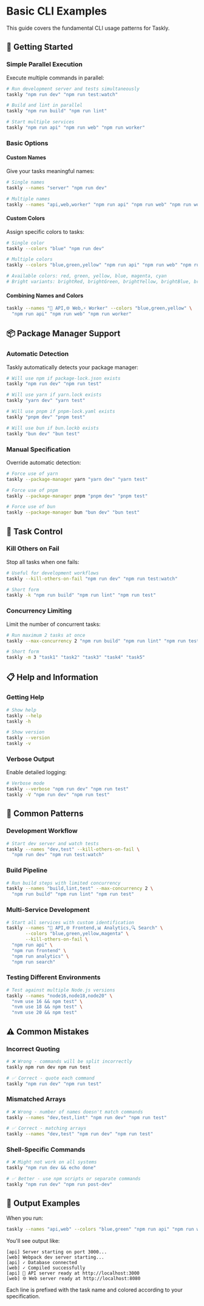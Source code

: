 # Basic CLI Examples

This guide covers the fundamental CLI usage patterns for Taskly.

## 🚀 Getting Started

### Simple Parallel Execution

Execute multiple commands in parallel:

```bash
# Run development server and tests simultaneously
taskly "npm run dev" "npm run test:watch"

# Build and lint in parallel
taskly "npm run build" "npm run lint"

# Start multiple services
taskly "npm run api" "npm run web" "npm run worker"
```

### Basic Options

#### Custom Names

Give your tasks meaningful names:

```bash
# Single names
taskly --names "server" "npm run dev"

# Multiple names
taskly --names "api,web,worker" "npm run api" "npm run web" "npm run worker"
```

#### Custom Colors

Assign specific colors to tasks:

```bash
# Single color
taskly --colors "blue" "npm run dev"

# Multiple colors
taskly --colors "blue,green,yellow" "npm run api" "npm run web" "npm run worker"

# Available colors: red, green, yellow, blue, magenta, cyan
# Bright variants: brightRed, brightGreen, brightYellow, brightBlue, brightMagenta, brightCyan
```

#### Combining Names and Colors

```bash
taskly --names "🚀 API,🌐 Web,⚡ Worker" --colors "blue,green,yellow" \
  "npm run api" "npm run web" "npm run worker"
```

## 📦 Package Manager Support

### Automatic Detection

Taskly automatically detects your package manager:

```bash
# Will use npm if package-lock.json exists
taskly "npm run dev" "npm run test"

# Will use yarn if yarn.lock exists
taskly "yarn dev" "yarn test"

# Will use pnpm if pnpm-lock.yaml exists
taskly "pnpm dev" "pnpm test"

# Will use bun if bun.lockb exists
taskly "bun dev" "bun test"
```

### Manual Specification

Override automatic detection:

```bash
# Force use of yarn
taskly --package-manager yarn "yarn dev" "yarn test"

# Force use of pnpm
taskly --package-manager pnpm "pnpm dev" "pnpm test"

# Force use of bun
taskly --package-manager bun "bun dev" "bun test"
```

## 🎯 Task Control

### Kill Others on Fail

Stop all tasks when one fails:

```bash
# Useful for development workflows
taskly --kill-others-on-fail "npm run dev" "npm run test:watch"

# Short form
taskly -k "npm run build" "npm run lint" "npm run test"
```

### Concurrency Limiting

Limit the number of concurrent tasks:

```bash
# Run maximum 2 tasks at once
taskly --max-concurrency 2 "npm run build" "npm run lint" "npm run test" "npm run docs"

# Short form
taskly -m 3 "task1" "task2" "task3" "task4" "task5"
```

## 📋 Help and Information

### Getting Help

```bash
# Show help
taskly --help
taskly -h

# Show version
taskly --version
taskly -v
```

### Verbose Output

Enable detailed logging:

```bash
# Verbose mode
taskly --verbose "npm run dev" "npm run test"
taskly -V "npm run dev" "npm run test"
```

## 🔧 Common Patterns

### Development Workflow

```bash
# Start dev server and watch tests
taskly --names "dev,test" --kill-others-on-fail \
  "npm run dev" "npm run test:watch"
```

### Build Pipeline

```bash
# Run build steps with limited concurrency
taskly --names "build,lint,test" --max-concurrency 2 \
  "npm run build" "npm run lint" "npm run test"
```

### Multi-Service Development

```bash
# Start all services with custom identification
taskly --names "🔧 API,🌐 Frontend,📊 Analytics,🔍 Search" \
       --colors "blue,green,yellow,magenta" \
       --kill-others-on-fail \
  "npm run api" \
  "npm run frontend" \
  "npm run analytics" \
  "npm run search"
```

### Testing Different Environments

```bash
# Test against multiple Node.js versions
taskly --names "node16,node18,node20" \
  "nvm use 16 && npm test" \
  "nvm use 18 && npm test" \
  "nvm use 20 && npm test"
```

## ⚠️ Common Mistakes

### Incorrect Quoting

```bash
# ❌ Wrong - commands will be split incorrectly
taskly npm run dev npm run test

# ✅ Correct - quote each command
taskly "npm run dev" "npm run test"
```

### Mismatched Arrays

```bash
# ❌ Wrong - number of names doesn't match commands
taskly --names "dev,test,lint" "npm run dev" "npm run test"

# ✅ Correct - matching arrays
taskly --names "dev,test" "npm run dev" "npm run test"
```

### Shell-Specific Commands

```bash
# ❌ Might not work on all systems
taskly "npm run dev && echo done"

# ✅ Better - use npm scripts or separate commands
taskly "npm run dev" "npm run post-dev"
```

## 🎨 Output Examples

When you run:

```bash
taskly --names "api,web" --colors "blue,green" "npm run api" "npm run web"
```

You'll see output like:

```
[api] Server starting on port 3000...
[web] Webpack dev server starting...
[api] ✓ Database connected
[web] ✓ Compiled successfully
[api] 🚀 API server ready at http://localhost:3000
[web] 🌐 Web server ready at http://localhost:8080
```

Each line is prefixed with the task name and colored according to your specification.